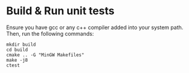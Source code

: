 # Build & Run unit tests

Ensure you have gcc or any c++ compiler added into your system path. Then, run the following commands:

```
mkdir build
cd build
cmake .. -G "MinGW Makefiles"
make -j8
ctest
```

